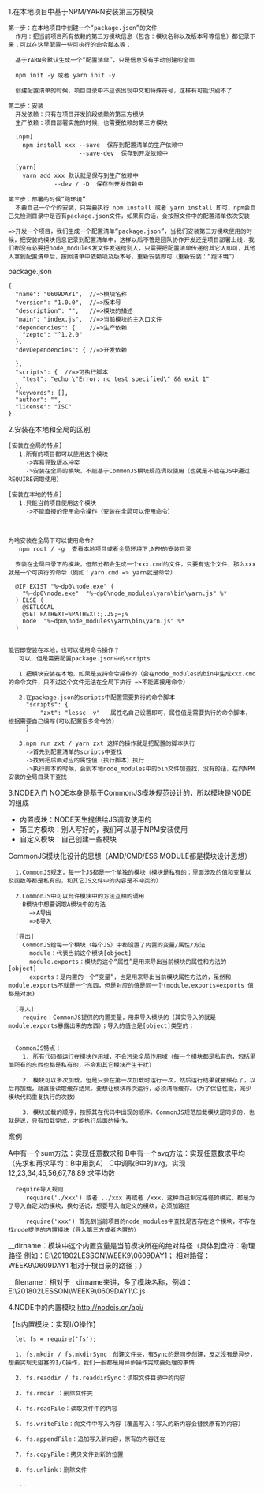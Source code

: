 1.在本地项目中基于NPM/YARN安装第三方模块

```
第一步：在本地项目中创建一个“package.json”的文件
  作用：把当前项目所有依赖的第三方模块信息（包含：模块名称以及版本号等信息）都记录下来；可以在这里配置一些可执行的命令脚本等；

  基于YARN会默认生成一个“配置清单”，只是信息没有手动创建的全面

  npm init -y 或者 yarn init -y

  创建配置清单的时候，项目目录中不应该出现中文和特殊符号，这样有可能识别不了

第二步：安装
  开发依赖：只有在项目开发阶段依赖的第三方模块
  生产依赖：项目部署实施的时候，也需要依赖的第三方模块

  [npm]
    npm install xxx --save  保存到配置清单的生产依赖中
                    --save-dev  保存到开发依赖中

  [yarn]
    yarn add xxx 默认就是保存到生产依赖中
             --dev / -D  保存到开发依赖中

第三步：部署的时候“跑环境”
  不要自己一个个的安装，只需要执行 npm install 或者 yarn install 即可，npm会自己先检测目录中是否有package.json文件，如果有的话，会按照文件中的配置清单依次安装

=>开发一个项目，我们生成一个配置清单“package.json”，当我们安装第三方模块使用的时候，把安装的模块信息记录到配置清单中，这样以后不管是团队协作开发还是项目部署上线，我们都没有必要把node_modules发文件发送给别人，只需要把配置清单传递给其它人即可，其他人拿到配置清单后，按照清单中依赖项及版本号，重新安装即可（重新安装：“跑环境”）
```

package.json
```
{
  "name": "0609DAY1",  //=>模块名称
  "version": "1.0.0",  //=>版本号
  "description": "",   //=>模块的描述
  "main": "index.js",  //=>当前模块的主入口文件
  "dependencies": {    //=>生产依赖
    "zepto": "^1.2.0"
  },
  "devDependencies": { //=>开发依赖

  },
  "scripts": {  //=>可执行脚本
    "test": "echo \"Error: no test specified\" && exit 1"
  },
  "keywords": [],
  "author": "",
  "license": "ISC"
}
```

2.安装在本地和全局的区别

```
[安装在全局的特点]
   1.所有的项目都可以使用这个模块
     ->容易导致版本冲突
     ->安装在全局的模块，不能基于CommonJS模块规范调取使用（也就是不能在JS中通过REQUIRE调取使用）

[安装在本地的特点]
   1.只能当前项目使用这个模块
     ->不能直接的使用命令操作（安装在全局可以使用命令）



为啥安装在全局下可以使用命令?
   npm root / -g  查看本地项目或者全局环境下,NPM的安装目录

  安装在全局目录下的模块，但部分都会生成一个xxx.cmd的文件，只要有这个文件，那么xxx就是一个可执行的命令（例如：yarn.cmd => yarn就是命令）

  @IF EXIST "%~dp0\node.exe" (
    "%~dp0\node.exe"  "%~dp0\node_modules\yarn\bin\yarn.js" %*
  ) ELSE (
    @SETLOCAL
    @SET PATHEXT=%PATHEXT:;.JS;=;%
    node  "%~dp0\node_modules\yarn\bin\yarn.js" %*
  )


能否即安装在本地，也可以使用命令操作？
   可以，但是需要配置package.json中的scripts

   1.把模块安装在本地，如果是支持命令操作的（会在node_modules的bin中生成xxx.cmd的命令文件，只不过这个文件无法在全局下执行 =>不能直接用命令）

   2.在package.json的scripts中配置需要执行的命令脚本
     "scripts": {
         "zxt": "lessc -v"   属性名自己设置即可，属性值是需要执行的命令脚本，根据需要自己编写(可以配置很多命令的)
     }

   3.npm run zxt / yarn zxt 这样的操作就是把配置的脚本执行
     ->首先到配置清单的scripts中查找
     ->找到把后面对应的属性值（执行脚本）执行
     ->执行脚本的时候，会到本地node_modules中的bin文件加查找，没有的话，在向NPM安装的全局目录下查找
```

3.NODE入门
 NODE本身是基于CommonJS模块规范设计的，所以模块是NODE的组成
 - 内置模块：NODE天生提供给JS调取使用的
 - 第三方模块：别人写好的，我们可以基于NPM安装使用
 - 自定义模块：自己创建一些模块

 CommonJS模块化设计的思想（AMD/CMD/ES6 MODULE都是模块设计思想）
 ```
   1.CommonJS规定，每一个JS都是一个单独的模块（模块是私有的：里面涉及的值和变量以及函数等都是私有的，和其它JS文件中的内容是不冲突的）

   2.CommonJS中可以允许模块中的方法互相的调用
     B模块中想要调取A模块中的方法
       =>A导出
       =>B导入

   [导出]
     CommonJS给每一个模块（每个JS）中都设置了内置的变量/属性/方法
       module：代表当前这个模块[object]
       module.exports：模块的这个“属性”是用来导出当前模块的属性和方法的 [object]
       exports：是内置的一个“变量”，也是用来导出当前模块属性方法的，虽然和module.exports不就是一个东西，但是对应的值是同一个(module.exports=exports 值都是对象)

   [导入]
     require：CommonJS提供的内置变量，用来导入模块的（其实导入的就是module.exports暴露出来的东西）；导入的值也是[object]类型的；


   CommonJS特点：
     1. 所有代码都运行在模块作用域，不会污染全局作用域（每一个模块都是私有的，包括里面所有的东西也都是私有的，不会和其它模块产生干扰）

     2. 模块可以多次加载，但是只会在第一次加载时运行一次，然后运行结果就被缓存了，以后再加载，就直接读取缓存结果。要想让模块再次运行，必须清除缓存。（为了保证性能，减少模块代码重复执行的次数）

     3. 模块加载的顺序，按照其在代码中出现的顺序。CommonJS规范加载模块是同步的，也就是说，只有加载完成，才能执行后面的操作。
 ```

 案例



   A中有一个sum方法：实现任意数求和
   B中有一个avg方法：实现任意数求平均（先求和再求平均：B中用到A）
   C中调取B中的avg，实现 12,23,34,45,56,67,78,89 求平均数

 ```
   require导入规则
      require('./xxx') 或者 ../xxx 再或者 /xxx，这种自己制定路径的模式，都是为了导入自定义的模块，换句话说，想要导入自定义的模块，必须加路径

      require('xxx') 首先到当前项目的node_modules中查找是否存在这个模块，不存在找node提供的内置模块（导入第三方或者内置的）
 ```

 __dirname：模块中这个内置变量是当前模块所在的绝对路径（具体到盘符：物理路径 例如：E:\201802LESSON\WEEK9\0609DAY1； 相对路径：WEEK9\0609DAY1 相对于根目录的路径；）

 __filename：相对于__dirname来讲，多了模块名称，例如：E:\201802LESSON\WEEK9\0609DAY1\C.js

4.NODE中的内置模块
  http://nodejs.cn/api/

  【fs内置模块：实现I/O操作】

  ```
    let fs = require('fs');

    1. fs.mkdir / fs.mkdirSync：创建文件夹，有Sync的是同步创建，反之没有是异步，想要实现无阻塞的I/O操作，我们一般都是用异步操作完成要处理的事情

    2. fs.readdir / fs.readdirSync：读取文件目录中的内容

    3. fs.rmdir ：删除文件夹

    4. fs.readFile：读取文件中的内容

    5. fs.writeFile：向文件中写入内容（覆盖写入：写入的新内容会替换原有的内容）

    6. fs.appendFile：追加写入新内容，原有的内容还在

    7. fs.copyFile：拷贝文件到新的位置

    8. fs.unlink：删除文件

    ...
  ```










